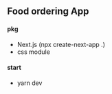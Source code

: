 ## Food ordering App

#### pkg

-   Next.js (npx create-next-app .)
-   css module

#### start

-   yarn dev
